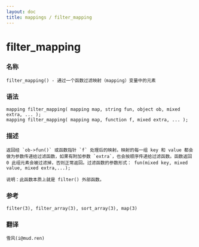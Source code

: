 ```yaml
---
layout: doc
title: mappings / filter_mapping
---
```

# filter_mapping

### 名称

    filter_mapping() - 通过一个函数过滤映射（mapping）变量中的元素

### 语法

    mapping filter_mapping( mapping map, string fun, object ob, mixed extra, ... );
    mapping filter_mapping( mapping map, function f, mixed extra, ... );

### 描述

    返回经 `ob->fun()` 或函数指针 `f` 处理后的映射。映射的每一组 key 和 value 都会做为参数传递给过滤函数，如果有附加参数 `extra`，也会按顺序传递给过滤函数。函数返回 0 此组元素会被过滤掉，否则正常返回。过滤函数的参数形式： fun(mixed key, mixed value, mixed extra,...);

    说明：此函数本质上就是 filter() 外部函数。

### 参考

    filter(3), filter_array(3), sort_array(3), map(3)

### 翻译

    雪风(i@mud.ren)
